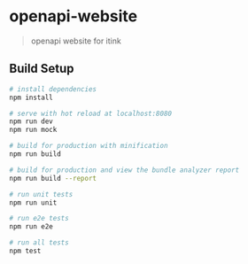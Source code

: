 # openapi-website

> openapi website for itink

## Build Setup

``` bash
# install dependencies
npm install

# serve with hot reload at localhost:8080
npm run dev
npm run mock

# build for production with minification
npm run build

# build for production and view the bundle analyzer report
npm run build --report

# run unit tests
npm run unit

# run e2e tests
npm run e2e

# run all tests
npm test
```

